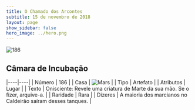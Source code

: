 ```yaml
---
title: O Chamado dos Arcontes
subtitle: 15 de novembro de 2018
layout: page
show_sidebar: false
hero_image: ../hero.png
---
```


![186](https://cdn.keyforgegame.com/media/card_front/pt/341_186_PRG4HJPG6GX8_pt.png)

## Câmara de Incubação

|----|----|
| Número | 186 |
| Casa | ![Mars](https://archonarcana.com/images/thumb/d/de/Mars.png/22px-Mars.png "Marte") |
| Tipo | Artefato |
| Atributos | Lugar |
| Texto | Onisciente: Revele uma criatura de Marte da sua mão. Se o fizer, arquive-a. |
| Raridade | Rara |
| Dizeres | A maioria dos marcianos no Caldeirão  saíram desses tanques. |
